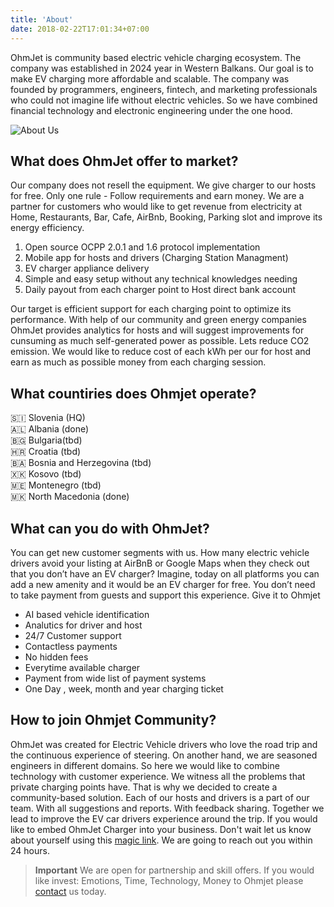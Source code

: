 ```yaml
---
title: 'About'
date: 2018-02-22T17:01:34+07:00
---
```


OhmJet is community based electric vehicle charging ecosystem. The company was established in 2024 year in Western Balkans. Our goal is to make EV charging more affordable and scalable. The company was founded by programmers, engineers, fintech, and marketing professionals who could not imagine life without electric vehicles. So we have combined financial technology and electronic engineering under the one hood.

![About Us](/images/smartworks-coworking-cW4lLTavU80-unsplash.jpg)

## What does OhmJet offer to market? 

Our company does not resell the equipment. We give charger to our hosts for free. Only one rule - Follow requirements and earn money. We are a partner for customers who would like to get revenue from electricity at Home, Restaurants, Bar, Cafe, AirBnb, Booking, Parking slot and improve its energy efficiency.
 <!-- [fuit flexit et](#vexant-achivi) hic die solido, gloria? -->

1. Open source OCPP 2.0.1 and 1.6 protocol implementation 
2. Mobile app for hosts and drivers (Charging Station Managment)
3. EV charger appliance delivery 
4. Simple and easy setup without any technical knowledges needing
5. Daily payout from each charger point to Host direct  bank account 

Our target is efficient support for each charging point to optimize its performance. With help of our community and green energy companies OhmJet provides analytics for hosts and will suggest improvements for cunsuming as much self-generated power as possible. Lets reduce CO2 emission.
We would like to reduce cost of each kWh per our for host and earn as much as possible money from each charging session. 


## What countiries does Ohmjet operate?
🇸🇮 Slovenia (HQ)\
🇦🇱 Albania (done)\
🇧🇬 Bulgaria(tbd)\
🇭🇷 Croatia (tbd)\
🇧🇦 Bosnia and Herzegovina (tbd)\
🇽🇰 Kosovo (tbd)\
🇲🇪 Montenegro (tbd)\
🇲🇰 North Macedonia (done)


## What can you do with OhmJet?

You can get new customer segments with us. How many electric vehicle drivers avoid your listing at AirBnB or Google Maps when they check out that you don’t have an EV charger? 
Imagine, today on all platforms you can add a new amenity and it would be an EV charger for free. You don’t need to take payment from guests and support this experience. Give it to Ohmjet 

- AI based vehicle identification 
- Analutics for driver and host
- 24/7 Customer support 
- Contactless payments 
- No hidden fees 
- Everytime available charger
- Payment from wide list of payment systems
- One Day , week, month and year charging ticket 

## How to join Ohmjet Community?

OhmJet was created for Electric Vehicle drivers who love the road trip and the continuous experience of steering. On another hand, we are seasoned engineers in different domains. So here we would like to combine technology with customer experience. We witness all the problems that private charging points have. That is why we decided to create a community-based solution. Each of our hosts and drivers is a part of our team. With all suggestions and reports. With feedback sharing.  Together we lead to improve the EV car drivers experience around the trip.  If you would like to embed  OhmJet Charger into your business. Don't wait let us know about yourself using this [ magic link](#fati). We are going to reach out you within 24 hours. 

> **Important** We are open for partnership and skill offers. If you would like invest: Emotions, Time, Technology, Money to Ohmjet please [contact](/contact/) us today. 

